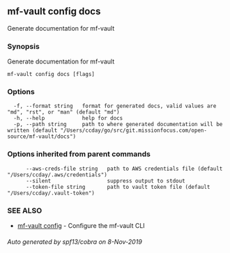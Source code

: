 ## mf-vault config docs

Generate documentation for mf-vault

### Synopsis

Generate documentation for mf-vault

```
mf-vault config docs [flags]
```

### Options

```
  -f, --format string   format for generated docs, valid values are "md", "rst", or "man" (default "md")
  -h, --help            help for docs
  -p, --path string     path to where generated documentation will be written (default "/Users/ccday/go/src/git.missionfocus.com/open-source/mf-vault/docs")
```

### Options inherited from parent commands

```
      --aws-creds-file string   path to AWS credentials file (default "/Users/ccday/.aws/credentials")
      --silent                  suppress output to stdout
      --token-file string       path to vault token file (default "/Users/ccday/.vault-token")
```

### SEE ALSO

* [mf-vault config](mf-vault_config.md)	 - Configure the mf-vault CLI

###### Auto generated by spf13/cobra on 8-Nov-2019
